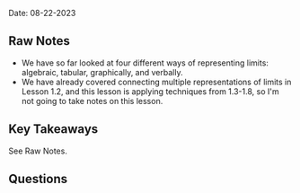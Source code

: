 Date: 08-22-2023

## Raw Notes

- We have so far looked at four different ways of representing limits: algebraic, tabular, graphically, and verbally.
- We have already covered connecting multiple representations of limits in Lesson 1.2, and this lesson is applying techniques from 1.3-1.8, so I'm not going to take notes on this lesson.

## Key Takeaways

See Raw Notes.
## Questions

